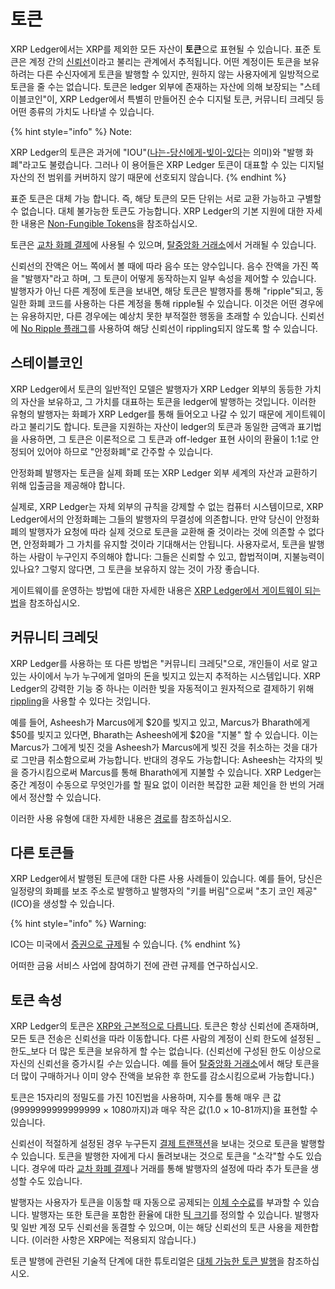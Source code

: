 # 토큰

XRP Ledger에서는 XRP를 제외한 모든 자산이 **토큰**으로 표현될 수 있습니다. 표준 토큰은 계정 간의 [신뢰선](undefined.md)이라고 불리는 관계에서 추적됩니다. 어떤 계정이든 토큰을 보유하려는 다른 수신자에게 토큰을 발행할 수 있지만, 원하지 않는 사용자에게 일방적으로 토큰을 줄 수는 없습니다. 토큰은 ledger 외부에 존재하는 자산에 의해 보장되는 "스테이블코인"이, XRP Ledger에서 특별히 만들어진 순수 디지털 토큰, 커뮤니티 크레딧 등 어떤 종류의 가치도 나타낼 수 있습니다.

{% hint style="info" %}
Note:&#x20;

XRP Ledger의 토큰은 과거에 "IOU"([나는-당신에게-빚이-있다](https://en.wikipedia.org/wiki/IOU)는 의미)와 "발행 화폐"라고도 불렸습니다. 그러나 이 용어들은 XRP Ledger 토큰이 대표할 수 있는 디지털 자산의 전 범위를 커버하지 않기 때문에 선호되지 않습니다.&#x20;
{% endhint %}

표준 토큰은 대체 가능 합니다. 즉, 해당 토큰의 모든 단위는 서로 교환 가능하고 구별할 수 없습니다. 대체 불가능한 토큰도 가능합니다. XRP Ledger의 기본 지원에 대한 자세한 내용은 [Non-Fungible Tokens](non-fungible-tokens/)을 참조하십시오.

토큰은 [교차 화폐 결제](../undefined-2/undefined.md)에 사용될 수 있으며, [탈중앙화 거래소](../dex/)에서 거래될 수 있습니다.

신뢰선의 잔액은 어느 쪽에서 볼 때에 따라 음수 또는 양수입니다. 음수 잔액을 가진 쪽을 "발행자"라고 하며, 그 토큰이 어떻게 동작하는지 일부 속성을 제어할 수 있습니다. 발행자가 아닌 다른 계정에 토큰을 보내면, 해당 토큰은 발행자를 통해 "ripple"되고, 동일한 화폐 코드를 사용하는 다른 계정을 통해 ripple될 수 있습니다. 이것은 어떤 경우에는 유용하지만, 다른 경우에는 예상치 못한 부적절한 행동을 초래할 수 있습니다. 신뢰선에 [No Ripple 플래그](rippling.md)를 사용하여 해당 신뢰선이 rippling되지 않도록 할 수 있습니다.

## 스테이블코인

XRP Ledger에서 토큰의 일반적인 모델은 발행자가 XRP Ledger 외부의 동등한 가치의 자산을 보유하고, 그 가치를 대표하는 토큰을 ledger에 발행하는 것입니다. 이러한 유형의 발행자는 화폐가 XRP Ledger를 통해 들어오고 나갈 수 있기 때문에 게이트웨이라고 불리기도 합니다. 토큰을 지원하는 자산이 ledger의 토큰과 동일한 금액과 표기법을 사용하면, 그 토큰은 이론적으로 그 토큰과 off-ledger 표현 사이의 환율이 1:1로 안정되어 있어야 하므로 "안정화폐"로 간주할 수 있습니다.

안정화폐 발행자는 토큰을 실제 화폐 또는 XRP Ledger 외부 세계의 자산과 교환하기 위해 입출금을 제공해야 합니다.

실제로, XRP Ledger는 자체 외부의 규칙을 강제할 수 없는 컴퓨터 시스템이므로, XRP Ledger에서의 안정화폐는 그들의 발행자의 무결성에 의존합니다. 만약 당신이 안정화폐의 발행자가 요청에 따라 실제 것으로 토큰을 교환해 줄 것이라는 것에 의존할 수 없다면, 안정화폐가 그 가치를 유지할 것이라 기대해서는 안됩니다. 사용자로서, 토큰을 발행하는 사람이 누구인지 주의해야 합니다: 그들은 신뢰할 수 있고, 합법적이며, 지불능력이 있나요? 그렇지 않다면, 그 토큰을 보유하지 않는 것이 가장 좋습니다.

게이트웨이를 운영하는 방법에 대한 자세한 내용은 [XRP Ledger에서 게이트웨이 되는 법](../../tutorials/xrp-ledger/undefined.md)을 참조하십시오.

## 커뮤니티 크레딧

XRP Ledger를 사용하는 또 다른 방법은 "커뮤니티 크레딧"으로, 개인들이 서로 알고 있는 사이에서 누가 누구에게 얼마의 돈을 빚지고 있는지 추적하는 시스템입니다. XRP Ledger의 강력한 기능 중 하나는 이러한 빚을 자동적이고 원자적으로 결제하기 위해 [rippling](rippling.md)을 사용할 수 있다는 것입니다.

예를 들어, Asheesh가 Marcus에게 $20를 빚지고 있고, Marcus가 Bharath에게 $50를 빚지고 있다면, Bharath는 Asheesh에게 $20을 "지불" 할 수 있습니다. 이는 Marcus가 그에게 빚진 것을 Asheesh가 Marcus에게 빚진 것을 취소하는 것을 대가로 그만큼 취소함으로써 가능합니다. 반대의 경우도 가능합니다: Asheesh는 각자의 빚을 증가시킴으로써 Marcus를 통해 Bharath에게 지불할 수 있습니다. XRP Ledger는 중간 계정이 수동으로 무엇인가를 할 필요 없이 이러한 복잡한 교환 체인을 한 번의 거래에서 정산할 수 있습니다.

이러한 사용 유형에 대한 자세한 내용은 [경로](undefined-5.md)를 참조하십시오.

## 다른 토큰들&#x20;

XRP Ledger에서 발행된 토큰에 대한 다른 사용 사례들이 있습니다. 예를 들어, 당신은 일정량의 화폐를 보조 주소로 발행하고 발행자의 "키를 버림"으로써 "초기 코인 제공"(ICO)을 생성할 수 있습니다.

{% hint style="info" %}
Warning:&#x20;

ICO는 미국에서 [증권으로 규제](https://www.sec.gov/oiea/investor-alerts-and-bulletins/ib\_coinofferings)될 수 있습니다.
{% endhint %}

어떠한 금융 서비스 사업에 참여하기 전에 관련 규제를 연구하십시오.

## 토큰 속성&#x20;

XRP Ledger의 토큰은 [XRP와 근본적으로 다릅니다](../../references/xrp-ledger/undefined/undefined.md). 토큰은 항상 신뢰선에 존재하며, 모든 토큰 전송은 신뢰선을 따라 이동합니다. 다른 사람의 계정이 신뢰 한도에 설정된 _한도_보다 더 많은 토큰을 보유하게 할 수는 없습니다. (신뢰선에 구성된 한도 이상으로 자신의 신뢰선을 증가시킬 _수는_ 있습니다. 예를 들어 [탈중앙화 거래소](../dex/)에서 해당 토큰을 더 많이 구매하거나 이미 양수 잔액을 보유한 후 한도를 감소시킴으로써 가능합니다.)

토큰은 15자리의 정밀도를 가진 10진법을 사용하며, 지수를 통해 매우 큰 값(9999999999999999 × 1080까지)과 매우 작은 값(1.0 × 10-81까지)을 표현할 수 있습니다.

신뢰선이 적절하게 설정된 경우 누구든지 [결제 트랜잭션](../../references/xrp-ledger/undefined-1/undefined-1/payment.md)을 보내는 것으로 토큰을 발행할 수 있습니다. 토큰을 발행한 자에게 다시 돌려보내는 것으로 토큰을 "소각"할 수도 있습니다. 경우에 따라 [교차 화폐 결제](../undefined-2/undefined.md)나 거래를 통해 발행자의 설정에 따라 추가 토큰을 생성할 수도 있습니다.

발행자는 사용자가 토큰을 이동할 때 자동으로 공제되는 [이체 수수료](../transactions/fees.md)를 부과할 수 있습니다. 발행자는 또한 토큰을 포함한 환율에 대한 [틱 크기](../dex/tick-size.md)를 정의할 수 있습니다. 발행자 및 일반 계정 모두 신뢰선을 동결할 수 있으며, 이는 해당 신뢰선의 토큰 사용을 제한합니다. (이러한 사항은 XRP에는 적용되지 않습니다.)

토큰 발행에 관련된 기술적 단계에 대한 튜토리얼은 [대체 가능한 토큰 발행](../../tutorials/undefined-5/undefined.md)을 참조하십시오.
